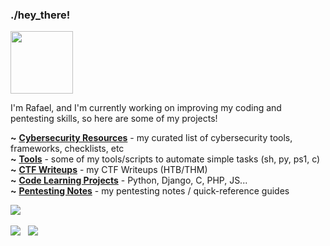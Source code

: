 ### ./hey_there!

<img src="https://i.gifer.com/origin/a1/a19978b49316d96905ac7ae947aba9a9.gif" width="100">

I'm Rafael, and I'm currently working on improving my coding and pentesting skills, so here are some of my projects!  

**~** [**Cybersecurity Resources**](https://github.com/rafaelbaldasso/Cybersecurity-Resources) - my curated list of cybersecurity tools, frameworks, checklists, etc  
**~** [**Tools**](https://github.com/rafaelbaldasso/Tools) - some of my tools/scripts to automate simple tasks (sh, py, ps1, c)  
**~** [**CTF Writeups**](https://github.com/rafaelbaldasso/CTF-Writeups) - my CTF Writeups (HTB/THM)  
**~** [**Code Learning Projects**](https://github.com/rafaelbaldasso/Code-Learning-Projects) - Python, Django, C, PHP, JS...  
**~** [**Pentesting Notes**](https://github.com/rafaelbaldasso/Pentesting-Notes) - my pentesting notes / quick-reference guides  

<!---
[![Top Langs](https://github-readme-stats.vercel.app/api/top-langs/?username=rafaelbaldasso&layout=compact)](https://github.com/anuraghazra/github-readme-stats)
---!>

<a href="https://app.hackthebox.eu/profile/430331" target="_blank"><img src="https://www.hackthebox.eu/badge/image/430331"></img></a> 
<!--- &nbsp;  <a href="https://tryhackme.com/p/RafaelBaldasso" target="_blank"><img src="https://tryhackme-badges.s3.amazonaws.com/RafaelBaldasso.png"></img></a>
---!>
<br/><br/>
<a href="https://www.linkedin.com/in/rafaelbaldasso/" target="_blank"><img src="https://img.shields.io/badge/LinkedIn-0077B5?style=for-the-badge&logo=linkedin&logoColor=white"></img></a> &nbsp; <a href="https://twitter.com/rafaelbaldasso" target="_blank"><img src="https://img.shields.io/badge/Twitter-1DA1F2?style=for-the-badge&logo=twitter&logoColor=white"></img></a>  
